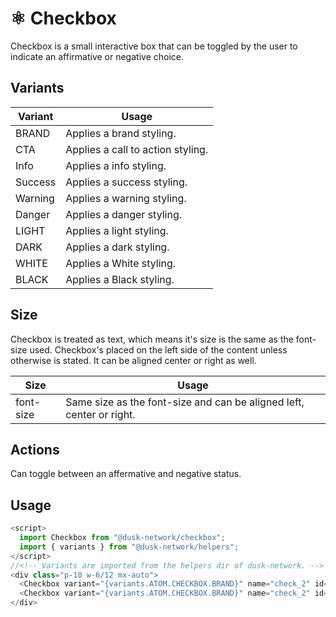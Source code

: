 # ⚛️ Checkbox

Checkbox is a small interactive box that can be toggled by the user to indicate an affirmative or negative choice.

## Variants

| Variant   | Usage                             |
| --------- | --------------------------------- |
| BRAND     | Applies a brand styling.          |
| CTA       | Applies a call to action styling. |
| Info      | Applies a info styling.           |
| Success   | Applies a success styling.        |
| Warning   | Applies a warning styling.        |
| Danger    | Applies a danger styling.         |
| LIGHT     | Applies a light styling.          |
| DARK      | Applies a dark styling.           |
| WHITE     | Applies a White styling.          |
| BLACK     | Applies a Black styling.          |

## Size

Checkbox is treated as text, which means it's size is the same as the font-size used. Checkbox's placed on the left side of the content unless otherwise is stated. It can be aligned center or right as well.

| Size       | Usage                                                                   |
| -----      | ----------------------------------------------------------------------- |
| font-size  | Same size as the font-size and can be aligned left, center or right.    |

## Actions

Can toggle between an affermative and negative status.

## Usage

```js
<script>
  import Checkbox from "@dusk-network/checkbox"; 
  import { variants } from "@dusk-network/helpers";
</script>
//<!-- Variants are imported from the helpers dir of dusk-network. -->
<div class="p-10 w-6/12 mx-auto">
  <Checkbox variant="{variants.ATOM.CHECKBOX.BRAND}" name="check_2" id="check_1">Yo! I am a Checkbox</Checkbox>
  <Checkbox variant="{variants.ATOM.CHECKBOX.BRAND}" name="check_2" id="check_2">Yo! I am a Checkbox too</Checkbox>
</div>
```